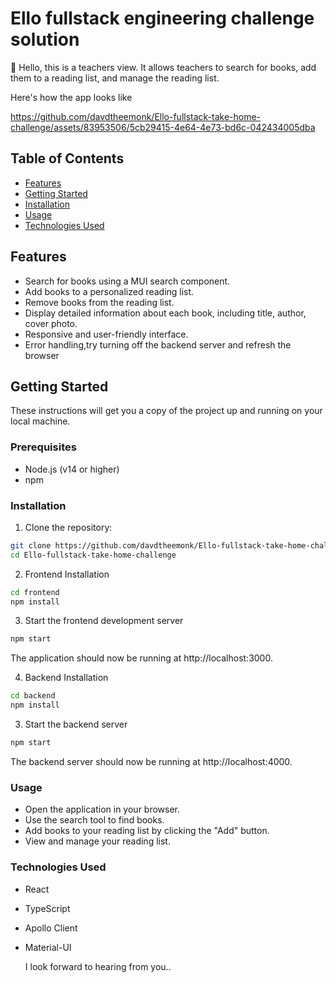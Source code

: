 # Ello fullstack engineering challenge solution

👋 Hello, this is a teachers view. It allows teachers to search for books, add them to a reading list, and manage the reading list.

Here's how the app looks like

https://github.com/davdtheemonk/Ello-fullstack-take-home-challenge/assets/83953506/5cb29415-4e64-4e73-bd6c-042434005dba

## Table of Contents

- [Features](#features)
- [Getting Started](#getting-started)
- [Installation](#installation)
- [Usage](#usage)
- [Technologies Used](#technologies-used)

## Features

- Search for books using a MUI search component.
- Add books to a personalized reading list.
- Remove books from the reading list.
- Display detailed information about each book, including title, author, cover photo.
- Responsive and user-friendly interface.
- Error handling,try turning off the backend server and refresh the browser

## Getting Started

These instructions will get you a copy of the project up and running on your local machine.

### Prerequisites

- Node.js (v14 or higher)
- npm

### Installation

1. Clone the repository:

```bash
git clone https://github.com/davdtheemonk/Ello-fullstack-take-home-challenge.git
cd Ello-fullstack-take-home-challenge
```

2. Frontend Installation

```bash
cd frontend
npm install
```

3. Start the frontend development server

```bash
npm start
```

The application should now be running at http://localhost:3000.

4. Backend Installation

```bash
cd backend
npm install
```

3. Start the backend server

```bash
npm start
```

The backend server should now be running at http://localhost:4000.

### Usage

- Open the application in your browser.
- Use the search tool to find books.
- Add books to your reading list by clicking the "Add" button.
- View and manage your reading list.

### Technologies Used

- React
- TypeScript
- Apollo Client
- Material-UI

  I look forward to hearing from you..
